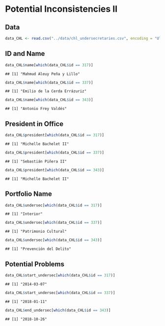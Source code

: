 Potential Inconsistencies II
================

## Data

``` r
data_CHL <- read.csv("../data/chl_undersecretaries.csv", encoding = "UTF-8")
```

## ID and Name

``` r
data_CHL$name[which(data_CHL$id == 317)]
```

    ## [1] "Mahmud Aleuy Peña y Lillo"

``` r
data_CHL$name[which(data_CHL$id == 337)]
```

    ## [1] "Emilio de la Cerda Errázuriz"

``` r
data_CHL$name[which(data_CHL$id == 343)]
```

    ## [1] "Antonio Frey Valdés"

## President in Office

``` r
data_CHL$president[which(data_CHL$id == 317)]
```

    ## [1] "Michelle Bachelet II"

``` r
data_CHL$president[which(data_CHL$id == 337)]
```

    ## [1] "Sebastián Piñera II"

``` r
data_CHL$president[which(data_CHL$id == 343)]
```

    ## [1] "Michelle Bachelet II"

## Portfolio Name

``` r
data_CHL$undersec[which(data_CHL$id == 317)]
```

    ## [1] "Interior"

``` r
data_CHL$undersec[which(data_CHL$id == 337)]
```

    ## [1] "Patrimonio Cultural"

``` r
data_CHL$undersec[which(data_CHL$id == 343)]
```

    ## [1] "Prevención del Delito"

## Potential Problems

``` r
data_CHL$start_undersec[which(data_CHL$id == 317)]
```

    ## [1] "2014-03-07"

``` r
data_CHL$start_undersec[which(data_CHL$id == 337)]
```

    ## [1] "2018-01-11"

``` r
data_CHL$end_undersec[which(data_CHL$id == 343)]
```

    ## [1] "2018-10-26"
